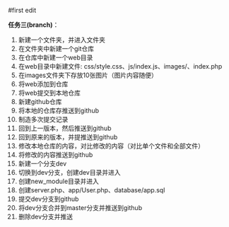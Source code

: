 #first edit

**任务三(branch)**：
1. 新建一个文件夹，并进入文件夹 
2. 在文件夹中新建一个git仓库
3. 在仓库中新建一个web目录
4. 在web目录中新建文件: css/style.css、js/index.js、images/、index.php
5. 在images文件夹下存放10张图片（图片内容随便）
6. 将web添加到仓库
7. 将web提交到本地仓库
8. 新建github仓库
9. 将本地的仓库存推送到github
10. 制造多次提交记录
11. 回到上一版本，然后推送到github
12. 回到原来的版本，并提推送到github
13. 修改本地仓库的内容，对比修改的内容（对比单个文件和全部文件）
14. 将修改的内容推送到github
15. 新建一个分支dev
16. 切换到dev分支，创建dev目录并进入
17. 创建new_module目录并进入
18. 创建server.php、app/User.php、database/app.sql
19. 提交dev分支到github
20. 将dev分支合并到master分支并推送到github
21. 删除dev分支并推送

